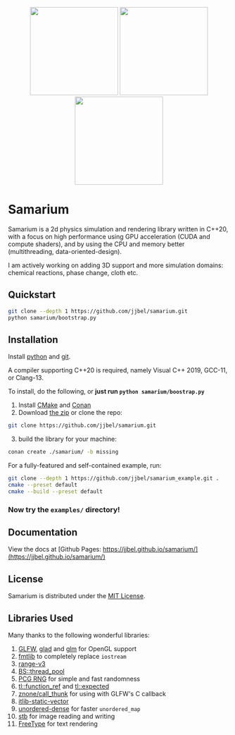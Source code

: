 <!-- TODO make a script to merge these into 2x2 grid, loop them -->

<p align="middle">
<img src="https://user-images.githubusercontent.com/83468982/178472984-8cd83808-bfb2-478b-8a5e-3d45782f2c7d.mp4" width="200" />

<img src="https://user-images.githubusercontent.com/83468982/178473002-b7f896f6-d5ed-4cc5-be34-bcccab9ef11e.mp4" width="200" />

<img src="https://github.com/user-attachments/assets/d870c975-44d4-4624-b122-48129506bbf6" width="200" />
</p>

# Samarium

<!--
[![GCC](https://github.com/jjbel/samarium/actions/workflows/gcc.yml/badge.svg)](https://github.com/jjbel/samarium/actions/workflows/gcc.yml)
[![Clang](https://github.com/jjbel/samarium/actions/workflows/clang.yml/badge.svg)](https://github.com/jjbel/samarium/actions/workflows/clang.yml)
[![MSVC](https://github.com/jjbel/samarium/actions/workflows/msvc.yml/badge.svg)](https://github.com/jjbel/samarium/actions/workflows/msvc.yml)
[![Quality Gate Status](https://sonarcloud.io/api/project_badges/measure?project=jjbel_samarium&metric=alert_status)](https://sonarcloud.io/summary/new_code?id=jjbel_samarium) -->


<!-- [![MIT License](https://img.shields.io/badge/license-MIT-yellow)](https://github.com/jjbel/samarium/blob/main/LICENSE.md) -->

<!--
![language: C++20](https://img.shields.io/badge/language-C%2B%2B20-yellow)
[![Latest Github Release](https://img.shields.io/github/v/tag/jjbel/samarium?label=latest%20release)](https://github.com/jjbel/samarium/tags) -->

Samarium is a 2d physics simulation and rendering library written in C++20, with a focus on high performance using GPU acceleration (CUDA and compute shaders), and by using the CPU and memory better (multithreading, data-oriented-design).

I am actively working on adding 3D support and more simulation domains: chemical reactions, phase change, cloth etc.

<!-- Rendering is done directly with OpenGL. -->
<!-- Offload more work to the GPU -->
<!-- SIMD for increasing, CPU performance -->

<!-- ## Contents -->

<!-- TODO use vscode markdown auto TOC -->

<!-- - [Examples](#examples) -->
<!-- - [Quickstart](#quickstart) -->
<!-- - [Prerequistes](#prerequistes)
- [Installation](#installation)
- [Example](#example)
- [Tools](#tools)
- [Documentation](#documentation)
- [License](#license) -->

## Quickstart

```sh
git clone --depth 1 https://github.com/jjbel/samarium.git
python samarium/bootstrap.py
```

<!-- TODO make sure bootstrap works -->
<!-- TODO make it easy to run examples, easier than copy pasting the code into a source file? -->

## Installation

<!-- | Dependency | URL                                 | Documentation               |
| ---------- | ----------------------------------- | --------------------------- |
| python     | <https://www.python.org/downloads/> |                             |
| git        | <https://git-scm.com/downloads/>    | <https://git-scm.com/docs/> | -->

<!-- | cmake      | <https://cmake.org/download/>       | <https://cmake.org/cmake/help/latest/> | -->
<!-- | conan      | <https://conan.io/downloads.html/> | <https://docs.conan.io/en/latest/> | -->

Install [python](https://www.python.org/downloads/) and [git](https://git-scm.com/docs/).

A compiler supporting C++20 is required, namely Visual C++ 2019, GCC-11, or Clang-13.

To install, do the following, or **just run `python samarium/boostrap.py`**
1. Install [CMake](https://cmake.org/download/) and [Conan](https://conan.io/downloads.html/)
2. Download [the zip](https://github.com/jjbel/samarium/archive/refs/heads/main.zip) or clone the repo:
```sh
git clone https://github.com/jjbel/samarium.git
```
3. build the library for your machine:
```sh
conan create ./samarium/ -b missing
```

<!-- ## Installation

To install the library locally:

```
conan download samarium/1.1.0@
```

or for the latest version

```sh
git clone --depth 1 https://github.com/jjbel/samarium.git
conan create ./samarium/ -b missing
``` -->

<!-- ## Example -->

For a fully-featured and self-contained example, run:

<!-- is depth 1 rly faster? -->

```sh
git clone --depth 1 https://github.com/jjbel/samarium_example.git .
cmake --preset default
cmake --build --preset default
```

### Now try the `examples/` directory!

## Documentation

View the docs at [Github Pages: https://jjbel.github.io/samarium/](https://jjbel.github.io/samarium/)

## License

Samarium is distributed under the [MIT License](LICENSE.md).

## Libraries Used

Many thanks to the following wonderful libraries:
1. [GLFW](https://www.glfw.org/), [glad](https://github.com/Dav1dde/glad) and [glm](https://github.com/g-truc/glm) for OpenGL support
2. [fmtlib](https://github.com/fmtlib/fmt) to completely replace `iostream`
3. [range-v3](https://github.com/ericniebler/range-v3)
4. [BS::thread_pool](https://github.com/bshoshany/thread-pool)
5. [PCG RNG](https://www.pcg-random.org/) for simple and fast randomness
6. [tl::function_ref](https://github.com/TartanLlama/function_ref) and [tl::expected](https://github.com/TartanLlama/expected)
7. [znone/call_thunk](https://github.com/znone/call_thunk) for using with GLFW's C callback
8. [itlib-static-vector](https://github.com/iboB/itlib)
9. [unordered-dense](https://github.com/martinus/unordered_dense) for faster `unordered_map`
10. [stb](https://github.com/nothings/stb) for image reading and writing
11. [FreeType](http://freetype.org/) for text rendering
